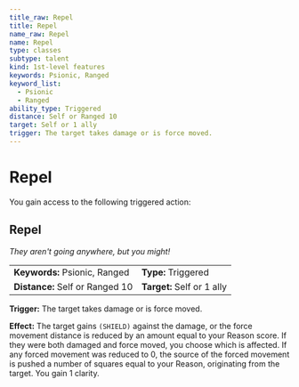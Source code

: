 ```yaml
---
title_raw: Repel
title: Repel
name_raw: Repel
name: Repel
type: classes
subtype: talent
kind: 1st-level features
keywords: Psionic, Ranged
keyword_list:
  - Psionic
  - Ranged
ability_type: Triggered
distance: Self or Ranged 10
target: Self or 1 ally
trigger: The target takes damage or is force moved.
---
```


# Repel

You gain access to the following triggered action:

## Repel

*They aren't going anywhere, but you might!*

|                                 |                            |
| :------------------------------ | :------------------------- |
| **Keywords:** Psionic, Ranged   | **Type:** Triggered        |
| **Distance:** Self or Ranged 10 | **Target:** Self or 1 ally |

**Trigger:** The target takes damage or is force moved.

**Effect:** The target gains `(SHIELD)` against the damage, or the force movement distance is reduced by an amount equal to your Reason score. If they were both damaged and force moved, you choose which is affected. If any forced movement was reduced to 0, the source of the forced movement is pushed a number of squares equal to your Reason, originating from the target. You gain 1 clarity.
